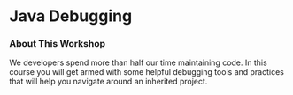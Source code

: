 # Java Debugging

### About This Workshop
We developers spend more than half our time maintaining code. In this course you will get armed with
some helpful debugging tools and practices that will help you navigate around an inherited project.
